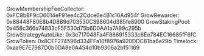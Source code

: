 GrowMembershipFeeCollector: 0xFC8bBF9cD6014eF91ee4c2Cdce6e4B1c16Ad954f
GrowRewarder: 0x88448F80E8b4D8B9d703530C398604d385fe8900
GrowStakingPool: 0x458c366a74833cF5F530d75b6D0AA1a7A99c295b
GrowStrategyAutoLike: 0x3e717048Fa4F886915333c6Ee784EC16685fF6fC
GrowToken: 0x8CEF274596d334FFa10f8976a920DDC81ba6e29b
Timelock: 0xaa9E7E7987D0b0DA8e0A454d10b9306a2bf51169